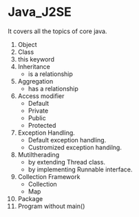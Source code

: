 # Java_J2SE
It covers all the topics of core java.
1. Object
2. Class
3. this keyword
4. Inheritance
    - is a relationship
5. Aggregation
    - has a relationship
6. Access modifier
    - Default
    - Private
    - Public
    - Protected
7. Exception Handling.
    - Default exception handling.
    - Custromized exception handilng.
8. Mutiltherading
    - by extending Thread class.
    - by implementing Runnable interface.
9. Collection Framework
    - Collection
    - Map
10. Package
11. Program without main()
